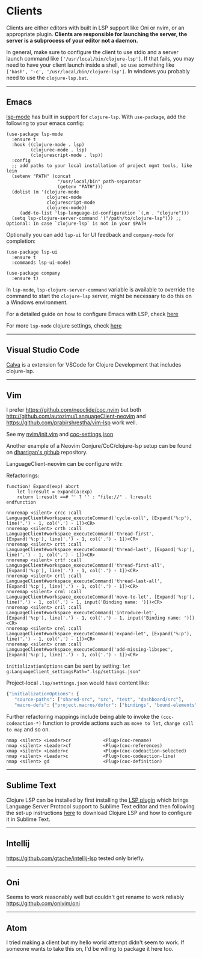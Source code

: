 # Clients

Clients are either editors with built in LSP support like Oni or nvim, or an appropriate plugin.
**Clients are responsible for launching the server, the server is a subprocess of your editor not a daemon.**

In general, make sure to configure the client to use stdio and a server launch command like `['/usr/local/bin/clojure-lsp']`.
If that fails, you may need to have your client launch inside a shell, so use something like `['bash', '-c', '/usr/local/bin/clojure-lsp']`.
In windows you probably need to use the `clojure-lsp.bat`.

---

## Emacs

[lsp-mode](https://emacs-lsp.github.io/lsp-mode) has built in support for `clojure-lsp`. With `use-package`, add the following to your emacs config:

```elisp
(use-package lsp-mode
  :ensure t
  :hook ((clojure-mode . lsp)
         (clojurec-mode . lsp)
         (clojurescript-mode . lsp))
  :config
  ;; add paths to your local installation of project mgmt tools, like lein
  (setenv "PATH" (concat
                   "/usr/local/bin" path-separator
                   (getenv "PATH")))
  (dolist (m '(clojure-mode
               clojurec-mode
               clojurescript-mode
               clojurex-mode))
     (add-to-list 'lsp-language-id-configuration `(,m . "clojure")))
  (setq lsp-clojure-server-command '("/path/to/clojure-lsp"))) ;; Optional: In case `clojure-lsp` is not in your $PATH
```

Optionally you can add `lsp-ui` for UI feedback and `company-mode` for completion:

```elisp
(use-package lsp-ui
  :ensure t
  :commands lsp-ui-mode)

(use-package company
  :ensure t)
```

In `lsp-mode`, `lsp-clojure-server-command` variable is available to override the command to start the `clojure-lsp` server, might be necessary to do this on a Windows environment.

For a detailed guide on how to configure Emacs with LSP, check [here](https://emacs-lsp.github.io/lsp-mode/tutorials/clojure-guide/)

For more `lsp-mode` clojure settings, check [here](https://emacs-lsp.github.io/lsp-mode/page/lsp-clojure/)

---

## Visual Studio Code

[Calva](https://calva.io/clojure-lsp/) is a extension for VSCode for Clojure Development that includes clojure-lsp.

---

## Vim

I prefer https://github.com/neoclide/coc.nvim but both http://github.com/autozimu/LanguageClient-neovim and https://github.com/prabirshrestha/vim-lsp work well.

See my [nvim/init.vim](https://github.com/snoe/dotfiles/blob/master/home/.vimrc) and [coc-settings.json](https://github.com/snoe/dotfiles/blob/master/home/.vim/coc-settings.json)

Another example of a Neovim Conjure/CoC/clojure-lsp setup can be found on [dharrigan's github](https://github.com/dharrigan/vimconfig) repository.

LanguageClient-neovim can be configure with:

Refactorings:
```vim
function! Expand(exp) abort
    let l:result = expand(a:exp)
    return l:result ==# '' ? '' : "file://" . l:result
endfunction

nnoremap <silent> crcc :call LanguageClient#workspace_executeCommand('cycle-coll', [Expand('%:p'), line('.') - 1, col('.') - 1])<CR>
nnoremap <silent> crth :call LanguageClient#workspace_executeCommand('thread-first', [Expand('%:p'), line('.') - 1, col('.') - 1])<CR>
nnoremap <silent> crtt :call LanguageClient#workspace_executeCommand('thread-last', [Expand('%:p'), line('.') - 1, col('.') - 1])<CR>
nnoremap <silent> crtf :call LanguageClient#workspace_executeCommand('thread-first-all', [Expand('%:p'), line('.') - 1, col('.') - 1])<CR>
nnoremap <silent> crtl :call LanguageClient#workspace_executeCommand('thread-last-all', [Expand('%:p'), line('.') - 1, col('.') - 1])<CR>
nnoremap <silent> crml :call LanguageClient#workspace_executeCommand('move-to-let', [Expand('%:p'), line('.') - 1, col('.') - 1, input('Binding name: ')])<CR>
nnoremap <silent> cril :call LanguageClient#workspace_executeCommand('introduce-let', [Expand('%:p'), line('.') - 1, col('.') - 1, input('Binding name: ')])<CR>
nnoremap <silent> crel :call LanguageClient#workspace_executeCommand('expand-let', [Expand('%:p'), line('.') - 1, col('.') - 1])<CR>
nnoremap <silent> cram :call LanguageClient#workspace_executeCommand('add-missing-libspec', [Expand('%:p'), line('.') - 1, col('.') - 1])<CR>
```

`initializationOptions` can be sent by setting:
`let g:LanguageClient_settingsPath=".lsp/settings.json"`

Project-local `.lsp/settings.json` would have content like:
```clojure
{"initializationOptions": {
   "source-paths": ["shared-src", "src", "test", "dashboard/src"],
   "macro-defs": {"project.macros/dofor": ["bindings", "bound-elements"]}}}
```

Further refactoring mappings include being able to invoke the
`(coc-codeaction-*)` function to provide actions such as `move to
let`, `change coll to map` and so on.

```
nmap <silent> <Leader>cr            <Plug>(coc-rename)
nmap <silent> <Leader>cf            <Plug>(coc-references)
xmap <silent> <Leader>c             <Plug>(coc-codeaction-selected)
nmap <silent> <Leader>c             <Plug>(coc-codeaction-line)
nmap <silent> gd                    <Plug>(coc-definition)
```

---

## Sublime Text

Clojure LSP can be installed by first installing the [LSP plugin](https://packagecontrol.io/packages/LSP) which brings Language Server Protocol support to Sublime Text editor and then following the set-up instructions [here](https://lsp.sublimetext.io/language_servers/#clojure) to download Clojure LSP and how to configure it in Sublime Text.

---

## Intellij

https://github.com/gtache/intellij-lsp tested only briefly.

---

## Oni

Seems to work reasonably well but couldn't get rename to work reliably https://github.com/onivim/oni

---
## Atom

I tried making a client but my hello world attempt didn't seem to work. If someone wants to take this on, I'd be willing to package it here too.

